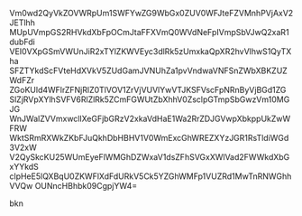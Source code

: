 Vm0wd2QyVkZOVWRpUm1SWFYwZG9WbGx0ZUV0WFJteFZVMnhPVjAxV2JETlhh
MUpUVmpGS2RHVkdXbFpOCmJtaFFXVmQ0WVdNeFpIVmpSbVJwQ2xaR1dubFdi
VEI0VXpGSmVWUnJiR2xTYlZKWVEyc3dlRk5zUmxkaQpXR2hvVlhwS1QyTXha
SFZTYkdScFVteHdXVkV5ZUdGamJVNUhZa1pvVndwaVNFSnZWbXBKZUZWdFZr
ZGoKUld4WFlrZFNjRlZ0TlVOV1ZrVjVUVlYwVTJKSFVscFpNRnByVjBGd1ZG
SlZjRVpXYlhSVFV6RlZlRk5ZCmFGWUtZbXhhV0ZsclpGTmpSbGwzVm10MGJG
WnJWalZVVmxwcllXeGFjbGRzV2xkaVdHaE1Wa2RrZDJGVwpXbkppUkZwWFRW
WktSRmRXWkZKbFJuQkhDbHBHV1V0WmExcGhWREZXYzJGR1RsTldiWGd3V2xW
V2QySkcKU25WUmEyeFlWMGhDZWxaV1dsZFhSVGxXWlVad2FWWkdXbGxYYkdS
clpHeE5lQXBqU0ZKWFlXdFdURkV5Ck5YZGhWMFp1VUZRd1MwTnRNWGhhVVQw
OUNncHBhbk09CgpjYW4=

bkn